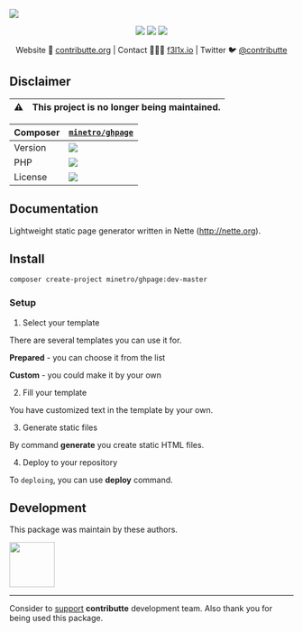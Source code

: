 ![](https://heatbadger.now.sh/github/readme/contributte/ghpage/?deprecated=1)

<p align=center>
    <a href="https://bit.ly/ctteg"><img src="https://badgen.net/badge/support/gitter/cyan"></a>
    <a href="https://bit.ly/cttfo"><img src="https://badgen.net/badge/support/forum/yellow"></a>
    <a href="https://contributte.org/partners.html"><img src="https://badgen.net/badge/sponsor/donations/F96854"></a>
</p>

<p align=center>
    Website 🚀 <a href="https://contributte.org">contributte.org</a> | Contact 👨🏻‍💻 <a href="https://f3l1x.io">f3l1x.io</a> | Twitter 🐦 <a href="https://twitter.com/contributte">@contributte</a>
</p>

## Disclaimer

| :warning: | This project is no longer being maintained.
|---|---|

| Composer | [`minetro/ghpage`](https://packagist.org/packages/minetro/ghpage) |
|---| --- |
| Version | ![](https://badgen.net/packagist/v/minetro/ghpage) |
| PHP | ![](https://badgen.net/packagist/php/minetro/ghpage) |
| License | ![](https://badgen.net/github/license/minetro/ghpage) |

## Documentation

Lightweight static page generator written in Nette (http://nette.org).

## Install

```bash
composer create-project minetro/ghpage:dev-master
```

### Setup

1. Select your template

There are several templates you can use it for.

**Prepared** - you can choose it from the list

**Custom** - you could make it by your own

2. Fill your template

You have customized text in the template by your own.

3. Generate static files

By command **generate** you create static HTML files.

4. Deploy to your repository

To `deploing`, you can use **deploy** command.

## Development

This package was maintain by these authors.

<a href="https://github.com/f3l1x">
  <img width="80" height="80" src="https://avatars2.githubusercontent.com/u/538058?v=3&s=80">
</a>

-----

Consider to [support](https://contributte.org/partners.html) **contributte** development team.
Also thank you for being used this package.
